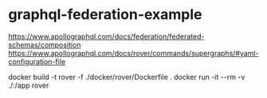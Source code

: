 # graphql-federation-example

https://www.apollographql.com/docs/federation/federated-schemas/composition
https://www.apollographql.com/docs/rover/commands/supergraphs/#yaml-configuration-file




docker build -t rover -f ./docker/rover/Dockerfile .
docker run -it --rm -v ./:/app rover
